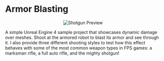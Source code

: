 # Armor Blasting
<p align="center">
   <img src="https://github.com/LDiazN/ArmorBlasting/assets/41093870/ddd9b1ce-a067-4fad-af30-46312bd93ec7" alt="Shotgun Preview"/>
</p>

A simple Unreal Engine 4 sample project that showcases dynamic damage over meshes. Shoot at the armored robot to blast its armor and see through it. I also provide three different shooting styles to test how this effect behaves with some of the most common weapon types in FPS games: a marksman rifle, a full auto rifle, and the mighty shotgun!
